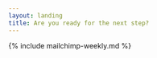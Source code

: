 ```yaml
---
layout: landing
title: Are you ready for the next step?
---
```


<!-- Begin MailChimp Signup Form -->
  {% include mailchimp-weekly.md %}
<!--End mc_embed_signup-->
